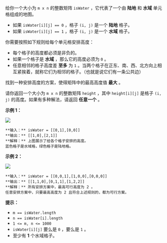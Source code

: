 给你一个大小为 `m x n` 的整数矩阵 `isWater` ，它代表了一个由 **陆地**  和 **水域**  单元格组成的地图。

  * 如果 `isWater[i][j] == 0` ，格子 `(i, j)` 是一个 **陆地**  格子。
  * 如果 `isWater[i][j] == 1` ，格子 `(i, j)` 是一个 **水域**  格子。

你需要按照如下规则给每个单元格安排高度：

  * 每个格子的高度都必须是非负的。
  * 如果一个格子是 **水域**  ，那么它的高度必须为 `0` 。
  * 任意相邻的格子高度差 **至多**  为 `1` 。当两个格子在正东、南、西、北方向上相互紧挨着，就称它们为相邻的格子。（也就是说它们有一条公共边）

找到一种安排高度的方案，使得矩阵中的最高高度值  **最大**  。

请你返回一个大小为 `m x n` 的整数矩阵 `height` ，其中 `height[i][j]` 是格子 `(i, j)`
的高度。如果有多种解法，请返回  **任意一个**  。



**示例 1：**

**![](https://assets.leetcode.com/uploads/2021/01/10/screenshot-2021-01-11-at-82045-am.png)**

    
    
    **输入：** isWater = [[0,1],[0,0]]
    **输出：** [[1,0],[2,1]]
    **解释：** 上图展示了给各个格子安排的高度。
    蓝色格子是水域格，绿色格子是陆地格。
    

**示例 2：**

**![](https://assets.leetcode.com/uploads/2021/01/10/screenshot-2021-01-11-at-82050-am.png)**

    
    
    **输入：** isWater = [[0,0,1],[1,0,0],[0,0,0]]
    **输出：** [[1,1,0],[0,1,1],[1,2,2]]
    **解释：** 所有安排方案中，最高可行高度为 2 。
    任意安排方案中，只要最高高度为 2 且符合上述规则的，都为可行方案。
    



**提示：**

  * `m == isWater.length`
  * `n == isWater[i].length`
  * `1 <= m, n <= 1000`
  * `isWater[i][j]` 要么是 `0` ，要么是 `1` 。
  * 至少有 **1**  个水域格子。

